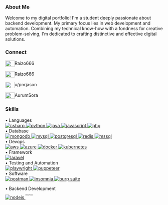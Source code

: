 ### About Me
Welcome to my digital portfolio! I'm a student deeply passionate about backend development. My primary focus lies in web development and automation. Combining my technical know-how with a fondness for creative problem-solving, I'm dedicated to crafting distinctive and effective digital solutions.

### Connect
<p align="left">
<img align="center" src="https://www.svgrepo.com/show/331368/discord-v2.svg" height="20" width="30"/>Raizo666
</p>
<p align="left">
<img align="center" src="https://www.svgrepo.com/show/452115/telegram.svg" height="20" width="30"/>Raizo666
</p>
<p align="left">
<img align="center" src="https://www.svgrepo.com/show/452094/reddit.svg" height="20" width="30"/>u/pnrjason
</p>
<p align="left">
<img align="center" src="https://www.svgrepo.com/show/448251/twitch.svg" height="20" width="30"/>AurumSora
</p>

### Skills
<p align="left">
    • Languages
    <br>
    <a href="https://www.w3schools.com/cs/" target="_blank" rel="noreferrer">
        <img src="https://www.svgrepo.com/show/452184/csharp.svg" alt="csharp" width="25" height="25" />
    </a>
    <a href="https://www.python.org" target="_blank" rel="noreferrer">
        <img src="https://www.svgrepo.com/show/452091/python.svg" alt="python" width="25" height="25" />
    </a>
    <a href="https://www.java.com" target="_blank" rel="noreferrer">
        <img src="https://www.svgrepo.com/show/452234/java.svg" alt="java" width="25" height="25" />
    </a>
    <a href="https://developer.mozilla.org/en-US/docs/Web/JavaScript" target="_blank" rel="noreferrer">
        <img src="https://www.svgrepo.com/show/353925/javascript.svg" alt="javascript" width="25" height="25" />
    </a>
    <a href="https://www.php.net" target="_blank" rel="noreferrer">
        <img src="https://www.svgrepo.com/show/452088/php.svg" alt="php" width="25" height="25" />
    </a>
    <br>
    • Database
    <br>
    <a href="https://www.mongodb.com/" target="_blank" rel="noreferrer">
        <img src="https://www.svgrepo.com/show/331488/mongodb.svg" alt="mongodb" width="25" height="25" />
    </a>
    <a href="https://www.mysql.com/" target="_blank" rel="noreferrer">
        <img src="https://seeklogo.com/images/M/mysql-logo-B4943FE6DD-seeklogo.com.png" alt="mysql" width="25" height="25" />
    </a>
    <a href="https://www.postgresql.org" target="_blank" rel="noreferrer">
        <img src="https://www.svgrepo.com/show/303301/postgresql-logo.svg" alt="postgresql" width="25" height="25" />
    </a>
    <a href="https://redis.io" target="_blank" rel="noreferrer">
        <img src="https://www.svgrepo.com/show/354272/redis.svg" alt="redis" width="25" height="25" />
    </a>
    <a href="https://www.microsoft.com/en-us/sql-server" target="_blank" rel="noreferrer">
        <img src="https://www.svgrepo.com/show/303229/microsoft-sql-server-logo.svg" alt="mssql" width="25" height="25" />
    </a>
    <br>
    • Devops
    <br>
    <a href="https://aws.amazon.com" target="_blank" rel="noreferrer">
        <img src="https://www.svgrepo.com/show/373458/aws.svg" alt="aws" width="25" height="25" />
    </a>
    <a href="https://azure.microsoft.com/en-in/" target="_blank" rel="noreferrer">
        <img src="https://www.svgrepo.com/show/331732/microsoft-azure.svg" alt="azure" width="25" height="25" />
    </a>
    <a href="https://www.docker.com/" target="_blank" rel="noreferrer">
        <img src="https://www.svgrepo.com/show/303231/docker-logo.svg" alt="docker" width="25" height="25" />
    </a>
    <a href="https://kubernetes.io" target="_blank" rel="noreferrer">
        <img src="https://www.svgrepo.com/show/448233/kubernetes.svg" alt="kubernetes" width="25" height="25" />
    </a>
    <br>
    • Framework
    <br>
    <a href="https://laravel.com/" target="_blank" rel="noreferrer">
        <img src="https://www.svgrepo.com/show/353985/laravel.svg" alt="laravel" width="25" height="25" />
    </a>
    <br>
    • Testing and Automation
    <br>
    <a href="https://playwright.dev/" target="_blank" rel="noreferrer">
        <img src="https://avatars.githubusercontent.com/u/89237858?s=48&v=4" alt="playwright" width="25" height="25" />
    </a>
    <a href="https://github.com/puppeteer/puppeteer" target="_blank" rel="noreferrer">
        <img src="https://www.svgrepo.com/show/354228/puppeteer.svg" alt="puppeteer" width="25" height="25" />
    </a>
    <br>
    • Software
    <br>
    <a href="https://postman.com" target="_blank" rel="noreferrer">
        <img src="https://www.svgrepo.com/show/354202/postman-icon.svg" alt="postman" width="25" height="25" />
    </a>
    <a href="https://insomnia.rest" target="_blank" rel="noreferrer">
        <img src="https://www.svgrepo.com/show/353904/insomnia.svg" alt="insomnia" width="25" height="25" />
    </a>
    <a href="https://portswigger.net/burp" target="_blank" rel="noreferrer">
        <img src="https://www.whiteoaksecurity.com/wp-content/uploads/2021/04/gc1CWg37_400x400-300x300.jpg" alt="burp suite" width="25" height="25" />
    </a>
</p>
<p align="left">
    • Backend Development
    <br>
    <a href="https://nodejs.org" target="_blank" rel="noreferrer">
        <img src="https://www.svgrepo.com/show/439238/nodejs.svg" alt="nodejs" width="25" height="25" />
    </a>
    <a href="https://expressjs.com" target="_blank" rel="noreferrer">
        <img src="https://raw.githubusercontent.com/devicons/devicon/master/icons/express/express-original-wordmark.svg" alt="express" width="25" height="25" />
    </a>
</p>
